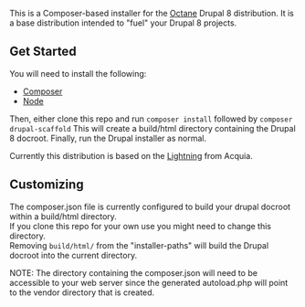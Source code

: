 This is a Composer-based installer for the [Octane](https://www.drupal.org/project/octane) Drupal 8 distribution. 
It is a base distribution intended to "fuel" your Drupal 8 projects.

## Get Started
You will need to install the following:

* [Composer](https://getcomposer.org)
* [Node](https://nodejs.org)

Then, either clone this repo and run `composer install` followed by `composer drupal-scaffold`  This will create a build/html directory containing the Drupal 8 docroot.
Finally, run the Drupal installer as normal.

Currently this distribution is based on the [Lightning](https://www.drupal.org/project/lightning) from Acquia.

## Customizing
The composer.json file is currently configured to build your drupal docroot within a build/html directory.  
If you clone this repo for your own use you might need to change this directory.  
Removing `build/html/` from the "installer-paths" will build the Drupal docroot into the current directory.

NOTE: The directory containing the composer.json will need to be accessible to your web server since the generated autoload.php will point to the vendor directory that is created.
